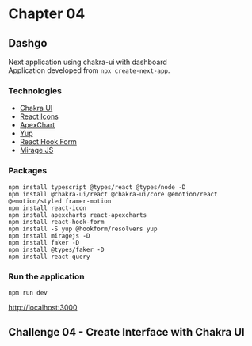 # Chapter 04
## Dashgo

Next application using chakra-ui with dashboard\
Application developed from ```npx create-next-app```.

### Technologies
- [Chakra UI](https://chakra-ui.com/)
- [React Icons](https://react-icons.github.io/react-icons/) 
- [ApexChart](https://apexcharts.com/)
- [Yup](https://github.com/jquense/yup)
- [React Hook Form](https://react-hook-form.com/)
- [Mirage JS](https://miragejs.com/)

### Packages
```npm
npm install typescript @types/react @types/node -D
npm install @chakra-ui/react @chakra-ui/core @emotion/react @emotion/styled framer-motion
npm install react-icon
npm install apexcharts react-apexcharts
npm install react-hook-form
npm install -S yup @hookform/resolvers yup
npm install miragejs -D
npm install faker -D
npm install @types/faker -D
npm install react-query
```

### Run the application
```npm
npm run dev
```

[http://localhost:3000](http://localhost:3000 "localhost")

## Challenge 04 - Create Interface with Chakra UI

